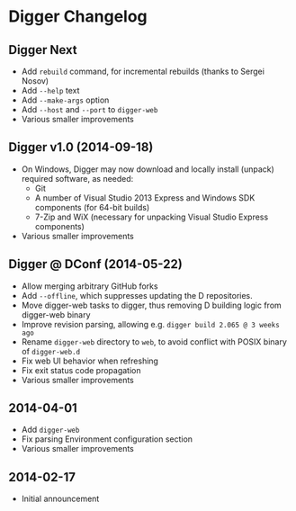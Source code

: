 Digger Changelog
================

Digger Next
-----------

 * Add `rebuild` command, for incremental rebuilds
   (thanks to Sergei Nosov)
 * Add `--help` text
 * Add `--make-args` option
 * Add `--host` and `--port` to `digger-web`
 * Various smaller improvements

Digger v1.0 (2014-09-18)
------------------------

 * On Windows, Digger may now download and locally install (unpack) required 
   software, as needed:
   - Git
   - A number of Visual Studio 2013 Express and Windows SDK components (for 
     64-bit builds)
   - 7-Zip and WiX (necessary for unpacking Visual Studio Express components)
 * Various smaller improvements

Digger @ DConf (2014-05-22)
---------------------------

 * Allow merging arbitrary GitHub forks
 * Add `--offline`, which suppresses updating the D repositories.
 * Move digger-web tasks to digger, thus removing D building logic from 
   digger-web binary
 * Improve revision parsing, allowing e.g. `digger build 2.065 @ 3 weeks ago`
 * Rename `digger-web` directory to `web`, to avoid conflict with POSIX binary 
   of `digger-web.d`
 * Fix web UI behavior when refreshing
 * Fix exit status code propagation
 * Various smaller improvements

2014-04-01
----------

 * Add `digger-web`
 * Fix parsing Environment configuration section
 * Various smaller improvements

2014-02-17
----------

 * Initial announcement

